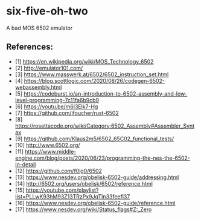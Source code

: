 # six-five-oh-two

A bad MOS 6502 emulator

## References:
* [1] <https://en.wikipedia.org/wiki/MOS_Technology_6502>
* [2] <http://emulator101.com/>
* [3] <https://www.masswerk.at/6502/6502_instruction_set.html>
* [4] <https://blog.scottlogic.com/2020/08/26/codegen-6502-webassembly.html>
* [5] <https://codeburst.io/an-introduction-to-6502-assembly-and-low-level-programming-7c11fa6b9cb9>
* [6] <https://youtu.be/m6l3Elk7-Hg>
* [7] <https://github.com/jfoucher/rust-6502>
* [8] <https://rosettacode.org/wiki/Category:6502_Assembly#Assembler_Syntax>
* [9] <https://github.com/Klaus2m5/6502_65C02_functional_tests/>
* [10] <http://www.6502.org/>
* [11] <https://www.middle-engine.com/blog/posts/2020/06/23/programming-the-nes-the-6502-in-detail>
* [12] <https://github.com/f0lg0/6502>
* [13] <https://www.nesdev.org/obelisk-6502-guide/addressing.html>
* [14] <http://6502.org/users/obelisk/6502/reference.html>
* [15] <https://youtube.com/playlist?list=PLLwK93hM93Z13TRzPx9JqTIn33feefl37>
* [16] <https://www.nesdev.org/obelisk-6502-guide/reference.html>
* [17] <https://www.nesdev.org/wiki/Status_flags#Z:_Zero>
